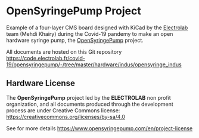 # OpenSyringePump Project

Example of a four-layer CMS board designed with KiCad by the [Electrolab](https://www.electrolab.fr)
team (Mehdi Khairy) during the Covid-19 pandemy to make an open hardware syringe pump, the
[OpenSyringePump](https://www.opensyringepump.com/en/design-bom/electronic-parts) project.

All documents are hosted on this Git repository
https://code.electrolab.fr/covid-19/opensyringepump/-/tree/master/hardware/indus/opensyringe_indus

## Hardware License

The **OpenSyringePump** project led by the **ELECTROLAB** non profit organization, and all documents
produced through the development process are under Creative Commons license:
https://creativecommons.org/licenses/by-sa/4.0

See for more details https://www.opensyringepump.com/en/project-license
